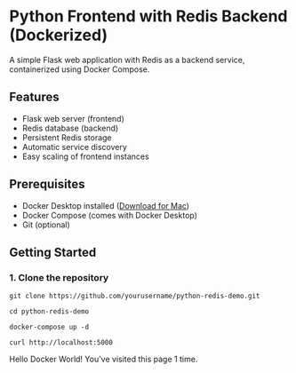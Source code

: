 # Python Frontend with Redis Backend (Dockerized)

A simple Flask web application with Redis as a backend service, containerized using Docker Compose.

## Features

- Flask web server (frontend)
- Redis database (backend)
- Persistent Redis storage
- Automatic service discovery
- Easy scaling of frontend instances

## Prerequisites

- Docker Desktop installed ([Download for Mac](https://www.docker.com/products/docker-desktop))
- Docker Compose (comes with Docker Desktop)
- Git (optional)

## Getting Started

### 1. Clone the repository

```
git clone https://github.com/yourusername/python-redis-demo.git
```

```
cd python-redis-demo
```

```
docker-compose up -d
```

```
curl http://localhost:5000
```

Hello Docker World! You've visited this page 1 time.
